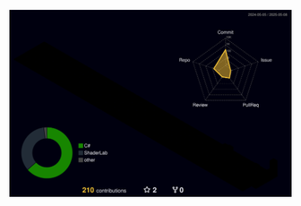 
![3D GitHub Profile](https://raw.githubusercontent.com/UzCaroco/UzCaroco/main/profile-3d-contrib/profile-night-rainbow.svg)
